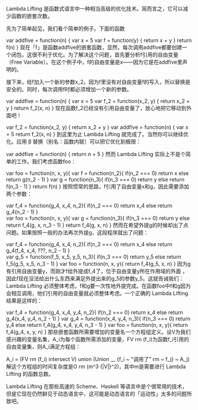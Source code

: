 Lambda Lifting 是函数式语言中一种相当高级的优化技术。简而言之，它可以减少函数的嵌套次数。

先为了简单起见，我们看个简单的例子。下面的函数

var addfive = function(n) {
	var x = 5
	var f = function(y) {
		return x + y
	}
	return f(n)
}
现在「f」是函数addfive的嵌套函数，显然，每次调用addfive都要创建一个闭包，这很不利于优化。为了解决这个问题，首先要分析f引用的自由变量（Free Variable）。在这个例子中，f的自由变量是x——因为它是在addfive里声明的。

接下来，给f加入一个新的参数x_2。因为f里没有对自由变量f的写入，所以替换是安全的。同时，每次调用f时都必须增加一个新的参数。

var addfive = function(n) {
	var x = 5
	var f_2 = function(x_2, y) {
		return x_2 + y
	}
	return f_2(x, n)
}
现在函数f_2已经没有引用自由变量了，放心地把它移动到外面吧！

var f_2 = function(x_2, y) {
	return x_2 + y
}
var addfive = function(n) {
	var x = 5
	return f_2(x, n)
}
到这里为止 Lambda Lifting 就完成了。当然你可以继续优化。应用 β 替换（别名：函数内联）可以把它优化到极限：

var addfive = function(n) {
	return n + 5
}
然而 Lambda Lifting 实际上不是个简单的工作。我们考虑函数foo：

var foo = function(n, x, y){
	var f = function(n_2){ 
		if(n_2 === 0) return x
		else return g(n_2 - 1)
	}
	var g = function(n_3){
		if(n_3 === 0) return y
		else return f(n_3 - 1)
	}
	return f(n)
}
按照惯常的思路，f引用了自由变量x和g，因此需要添加两个参数：

var f_4 = function(g_4, x_4, n_2){ 
	if(n_2 === 0) return x_4
	else return g_4(n_2 - 1)
}	
var foo = function(n, x, y){
	var g = function(n_3){
		if(n_3 === 0) return y
		else return f_4(g, x, n_3 - 1)
	}
	return f_4(g, x, n)
}
然而在希望外提g的时候却出了点问题。如果按照一般的办法再次外提g，这段程序就出了问题：

var f_4 = function(g_4, x_4, n_2){ 
	if(n_2 === 0) return x_4
	else return g_4(f_4, x_4, ???, n_2 - 1)
}	
var g_5 = function(f_5, x_5, y_5, n_3){
	if(n_3 === 0) return y_5
	else return f_5(g_5, x_5, n_3 - 1)
}
var foo = function(n, x, y){
	return f_4(g_5, x, n)
}
因为g有引用自由变量y，而刚才f给外提成f_4了，位于自由变量y所在作用域的外面 ，因此f现在没法给出什么东西来满足外提出来的g_5的参数y_5。这就告诫我们：Lambda Lifting 必须整体考虑，f和g要一次性地外提完成。在函数foo中f和g因为会相互调用，他们引用的自由变量就必须整体考虑。一个正确的 Lambda Lifting 结果是这样的：

var f_4 = function(g_4, x_4, y_4, n_2){
	if(n_2 === 0) return x_4
	else return g_4(x_4, y_4, n_2 - 1)
}
var g_4 = function(x_4, y_4, n_3){
	if(n_3 === 0) return y_4
	else return f_4(g_4, x_4, y_4, n_3 - 1)
}
var foo = function(n, x, y){
	return f_4(g_4, x, y, n)
}
那些嵌套函数所需要增加的变量名一个方程组定义。设V为我们感兴趣的变量名集，A_i为每个函数所需添加的变量，FV rm (f_i)为函数f_i引用的自由变量集，则A_i满足方程组：

A_i = (FV rm (f_i) intersect V) union (Union __ {f_i ~ "调用了" rm ~ f_j} ~ A_j)
解这个方程组的时间复杂度是O rm (m^3 {|V|}^2)，其中m是需要进行 Lambda Lifting 的函数总数。

Lambda Lifting 在那些高速的 Scheme、Haskell 等语言中是个很常用的技术，但是它现在仍然鲜见于动态语言中，这可能是动态语言的「运动性」太多的问题所致吧。